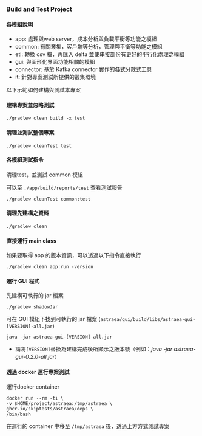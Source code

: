 ### Build and Test Project

#### 各模組說明 ####

- app: 處理與web server，成本分析與負載平衡等功能之模組
- common: 有關叢集，客戶端等分析，管理與平衡等功能之模組
- etl: 轉換 csv 檔，再匯入 delta 並使串接部份有更好的平行化處理之模組
- gui: 與圖形化界面功能相關的模組
- connector: 基於 Kafka connector 實作的各式分散式工具
- it: 針對專案測試所提供的叢集環境

以下示範如何建構與測試本專案

#### 建構專案並忽略測試 ####
    ./gradlew clean build -x test

#### 清理並測試整個專案 ####
    ./gradlew cleanTest test

#### 各模組測試指令 ####

清理test，並測試 common 模組

可以至 `./app/build/reports/test` 查看測試報告

    ./gradlew cleanTest common:test

#### 清理先建構之資料
    ./gradlew clean 

#### 直接運行 main class ####

如果要取得 app 的版本資訊，可以透過以下指令直接執行

    ./gradlew clean app:run -version

#### 運行 GUI 程式 ####

先建構可執行的 jar 檔案

    ./gradlew shadowJar

可在 GUI 模組下找到可執行的 jar 檔案 (`astraea/gui/build/libs/astraea-gui-[VERSION]-all.jar`)

    java -jar astraea-gui-[VERSION]-all.jar

- 請將`[VERSION]`替換為建構完成後所顯示之版本號（例如：_java -jar astraea-gui-0.2.0-all.jar_）
#### 透過 docker 運行專案測試 ####

運行docker container

    docker run --rm -ti \
    -v $HOME/project/astraea:/tmp/astraea \
    ghcr.io/skiptests/astraea/deps \
    /bin/bash

在運行的 container 中移至 `/tmp/astraea` 後，透過上方方式測試專案